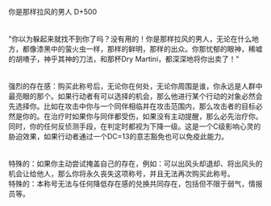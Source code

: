 <title>你是那样拉风的男人</title>
<meta name="GENERATOR" content="WinCHM">
<meta http-equiv="Content-Type" content="text/html; charset=gb2312">
<br>你是那样拉风的男人 D+500
<br>
<br>
<br>"你以为躲起来就找不到你了吗？没有用的！你是那样拉风的男人，无论在什么地方，都像漆黑中的萤火虫一样，那样的鲜明，那样的出众。你那忧郁的眼神，稀嘘的胡喳子，神乎其神的刀法，和那杯Dry Martini，都深深地将你出卖了！"
<br>
<br>
<br>强烈的存在感：购买此称号后，无论你在何处，无论你周围是谁，你永远是人群中最亮眼的那个。如果行动者有可以选择的机会，那么他进行某个行动的对象必然会先选择你。比如在攻击中你与一个同伴相临并在攻击范围内，那么攻击者的目标必然是你的。在治疗时如果你与同伴都受伤，如果没有主动提醒，那么必先治疗你。同时，你的任何反侦测手段，在判定时都视为下降一级。这是一个C级影响心灵的胁迫效果，如果行动者通过一个DC=13的意志豁免也可以免疫此能力。
<br>
<br>
<br>特殊的：如果你主动尝试掩盖自己的存在，例如：可以出风头却退却、将出风头的机会让给他人，那么你将永久丧失这项称号，并且无法再次购买此称号。
<br>特殊的：本称号无法与任何降低存在感的兑换共同存在，包括但不限于弱气，情报员等。
<br>